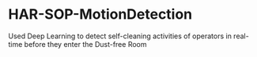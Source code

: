 # HAR-SOP-MotionDetection
 Used Deep Learning to detect self-cleaning activities of operators in real-time before they enter the Dust-free Room
